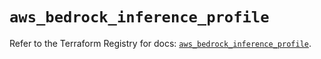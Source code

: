 # `aws_bedrock_inference_profile`

Refer to the Terraform Registry for docs: [`aws_bedrock_inference_profile`](https://registry.terraform.io/providers/hashicorp/aws/6.17.0/docs/resources/bedrock_inference_profile).
